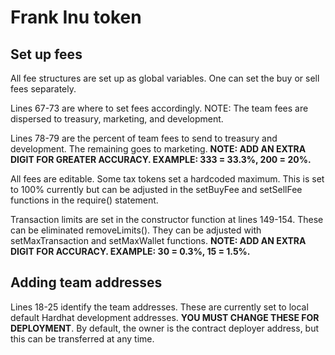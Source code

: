 # Frank Inu token

## Set up fees

All fee structures are set up as global variables. One can set the buy or sell fees separately.

Lines 67-73 are where to set fees accordingly. NOTE: The team fees are dispersed to treasury, marketing, and development.

Lines 78-79 are the percent of team fees to send to treasury and development. The remaining goes to marketing. **NOTE: ADD AN EXTRA DIGIT FOR GREATER ACCURACY. EXAMPLE: 333 = 33.3%, 200 = 20%.**

All fees are editable. Some tax tokens set a hardcoded maximum. This is set to 100% currently but can be adjusted in the setBuyFee and setSellFee functions in the require() statement.

Transaction limits are set in the constructor function at lines 149-154. These can be eliminated removeLimits(). They can be adjusted with setMaxTransaction and setMaxWallet functions. **NOTE: ADD AN EXTRA DIGIT FOR ACCURACY. EXAMPLE: 30 = 0.3%, 15 = 1.5%.**

## Adding team addresses

Lines 18-25 identify the team addresses. These are currently set to local default Hardhat development addresses. **YOU MUST CHANGE THESE FOR DEPLOYMENT**. By default, the owner is the contract deployer address, but this can be transferred at any time.